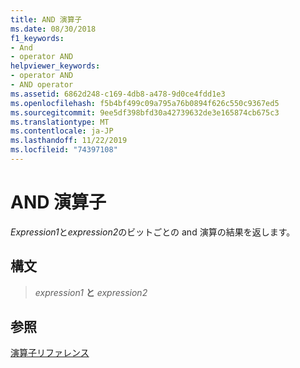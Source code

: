 ```yaml
---
title: AND 演算子
ms.date: 08/30/2018
f1_keywords:
- And
- operator AND
helpviewer_keywords:
- operator AND
- AND operator
ms.assetid: 6862d248-c169-4db8-a478-9d0ce4fdd1e3
ms.openlocfilehash: f5b4bf499c09a795a76b0894f626c550c9367ed5
ms.sourcegitcommit: 9ee5df398bfd30a42739632de3e165874cb675c3
ms.translationtype: MT
ms.contentlocale: ja-JP
ms.lasthandoff: 11/22/2019
ms.locfileid: "74397108"
---
```

# <a name="operator-and"></a>AND 演算子

*Expression1*と*expression2*のビットごとの and 演算の結果を返します。

## <a name="syntax"></a>構文

> *expression1* **と** *expression2*

## <a name="see-also"></a>参照

[演算子リファレンス](../../assembler/masm/operators-reference.md)
